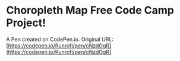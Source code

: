# Choropleth Map Free Code Camp Project!

A Pen created on CodePen.io. Original URL: [https://codepen.io/Runrofl/pen/oNzdOgR](https://codepen.io/Runrofl/pen/oNzdOgR).



